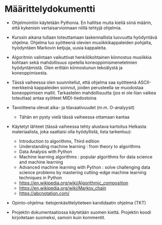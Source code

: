 # **Määrittelydokumentti**

- Ohjelmointiin käytetään Pythonia. En hallitse muita kieliä siinä määrin, että kykenisin vertaisarvioimaan niillä tehtyjä ohjelmia.

- Kurssin aikana tullaan toteuttamaan laskennallista luovuutta hyödyntävä ohjelma. Ohjelma luo syötteenä olevien musiikkikappaleiden pohjalta, hyödyntäen Markovin ketjuja, uusia kappaleita.
- Algoritmin valintaan vaikuttivat henkilökohtainen kiinnostus musiikkia kohtaan sekä mahdollisuus opetella koneoppimismenetelmien hyödyntämistä. Olen erittäin kiinnostunun tekoälystä ja koneoppimisesta.
- Tässä vaiheessa olen suunnitellut, että ohjelma saa syötteenä ASCII-merkkeinä kappaleiden soinnut, joiden perusteella se muodostaa koneoppimisen mallit. Tarkastelen mahdollisuutta (jos ei ole liian vaikea toteuttaa) antaa syötteet MIDI-tiedostoina

- Tavoitteena olevat aika- ja tilavaativuudet (m.m. O-analyysit)
    - Tähän en pysty vielä tässä vaiheessa ottamaan kantaa

- Käytetyt lähteet (tässä vaiheessa tehty alustava kartoitus Helkasta materiaalista, joka saattaisi olla hyödyllistä, lista tarkentuu):
    - Introduction to algorithms, Third edition
    - Understanding machine learning : from theory to algorithms
    - Data Analysis with Python
    - Machine learning algorithms : popular algorithms for data science and machine learning
    - Advanced machine learning with Python : solve challenging data science problems by mastering cutting-edge machine learning techniques in Python
    - https://en.wikipedia.org/wiki/Algorithmic_composition
    - https://en.wikipedia.org/wiki/Markov_chain
    - https://abcnotation.com/
    

- Opinto-ohjelma: tietojenkäsittelytieteen kandidaatin ohjelma (TKT)

- Projektin dokumentaatiossa käytetään suomen kieltä. Projektin koodi kirjoitetaan suomeksi, samoin kuin kommentit.